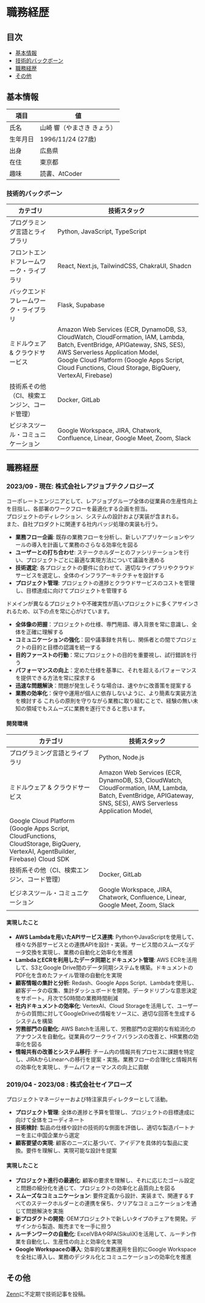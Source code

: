 # 職務経歴

## 目次
- [基本情報](#基本情報)
- [技術的バックボーン](#技術的バックボーン)
- [職務経歴](#職務経歴)
- [その他](#その他)

## 基本情報
|項目	|値|
|-----|------|
|氏名|	山崎 響（やまさき きょう）|
|生年月日|	1996/11/24 (27歳)|
|出身|広島県|
|在住|	東京都|
|趣味|	読書、AtCoder|

### 技術的バックボーン
| カテゴリ                       | 技術スタック                                                                                                                |
|------------------------------|---------------------------------------------------------------------------------------------------------------------------|
| プログラミング言語とライブラリ            | Python, JavaScript, TypeScript                                                                                     |
| フロントエンドフレームワーク・ライブラリ  | React, Next.js, TailwindCSS, ChakraUI, Shadcn                                                                            |
| バックエンドフレームワーク・ライブラリ    | Flask, Supabase                                                                                                   |
| ミドルウェア & クラウドサービス       | Amazon Web Services (ECR, DynamoDB, S3, CloudWatch, CloudFormation, IAM, Lambda, Batch, EventBridge, APIGateway, SNS, SES), AWS Serverless Application Model,<br>Google Cloud Platform (Google Apps Script, Cloud Functions, Cloud Storage, BigQuery, VertexAI, Firebase) |
| 技術系その他（CI、検索エンジン、コード管理） | Docker, GitLab                                                                                                   |
| ビジネスツール・コミュニケーション       | Google Workspace, JIRA, Chatwork, Confluence, Linear, Google Meet, Zoom, Slack                           |

## 職務経歴

### 2023/09 - 現在: 株式会社レアジョブテクノロジーズ
コーポレートエンジニアとして、レアジョブグループ全体の従業員の生産性向上を目指し、各部署のワークフローを最適化する企画を担当。<br>
プロジェクトのディレクション、システムの設計および実装が含まれる。<br>
また、自社プロダクトに関連する社内バッジ処理の実装も行う。

- **業務フロー企画**: 既存の業務フローを分析し、新しいアプリケーションやツールの導入を計画して業務のさらなる効率化を図る
- **ユーザーとの打ち合わせ**: ステークホルダーとのファシリテーションを行い、プロジェクトごとに最適な実現方法について議論を進める
- **技術選定**: 各プロジェクトの要件に合わせて、適切なライブラリやクラウドサービスを選定し、全体のインフラアーキテクチャを設計する
- **プロジェクト管理**: プロジェクトの進捗とクラウドサービスのコストを管理し、目標達成に向けてプロジェクトを管理する

ドメインが異なるプロジェクトや不確実性が高いプロジェクトに多くアサインされるため、以下の点を常に心がけています。
- **全体像の把握**：プロジェクトの仕様、専門用語、導入背景を常に意識し、全体を正確に理解する
- **コミュニケーションの強化**：図や議事録を共有し、関係者との間でプロジェクトの目的と目標の認識を統一する
- **目的ファーストの行動**：常にプロジェクトの目的を重要視し、試行錯誤を行う
- **パフォーマンスの向上**：定めた仕様を基準に、それを超えるパフォーマンスを提供できる方法を常に探求する
- **迅速な問題解決**：問題が発生しそうな場合は、速やかに改善策を提案する
- **業務の効率化**：保守や運用が個人に依存しないように、より簡素な実装方法を検討する
これらの原則を守りながら業務に取り組むことで、経験の無い未知の領域でもスムーズに業務を遂行できると思います。

#### 開発環境
| カテゴリ                       | 技術スタック                                                                                                                |
|------------------------------|---------------------------------------------------------------------------------------------------------------------------|
| プログラミング言語とライブラリ            | Python, Node.js                                                                                     |
| ミドルウェア & クラウドサービス       | Amazon Web Services (ECR, DynamoDB, S3, CloudWatch, CloudFormation, IAM, Lambda, Batch, EventBridge, APIGateway, SNS, SES), AWS Serverless Application Model,
Google Cloud Platform (Google Apps Script, CloudFunctions, CloudStorage, BigQuery, VertexAI, AgentBuilder, Firebase) Cloud SDK|
| 技術系その他（CI、検索エンジン、コード管理） | Docker, GitLab                                                                                                   |
| ビジネスツール・コミュニケーション       | Google Workspace, JIRA, Chatwork, Confluence, Linear, Google Meet, Zoom, Slack                           |

#### 実現したこと
- **AWS Lambdaを用いたAPIサービス連携**: PythonやJavaScriptを使用して、様々な外部サービスとの連携APIを設計・実装。サービス間のスムーズなデータ交換を実現し、業務の自動化と効率化を推進
- **LambdaとECRを利用したデータ同期とドキュメント管理**: AWS ECRを活用して、S3とGoogle Drive間のデータ同期システムを構築。ドキュメントのPDF化を含めたファイル管理の自動化を実現
- **顧客情報の集計と分析**: Redash、Google Apps Script、Lambdaを使用し、顧客データの収集、集計ダッシュボードを開発。データドリブンな意思決定をサポート。月次で50時間の業務時間削減
- **社内ドキュメントの効率化**: VertexAI、Cloud Storageを活用して、ユーザーからの質問に対してGoogleDriveの情報をソースに、適切な回答を生成するシステムを構築
- **労務部門の自動化**: AWS Batchを活用して、労務部門の定期的な有給消化のアナウンスを自動化。従業員のワークライフバランスの改善と、HR業務の効率化を図る
- **情報共有の改善とシステム移行**: チーム内の情報共有プロセスに課題を特定し、JIRAからLinearへの移行を提案・実施。業務フローの合理化と情報共有の効率化を実現し、チームパフォーマンスの向上に貢献

### 2019/04 - 2023/08 : 株式会社セイアローズ
プロジェクトマネージャーおよび特注家具ディレクターとして活動。
- **プロジェクト管理**: 全体の進捗と予算を管理し、プロジェクトの目標達成に向けて全体をコーディネート
- **技術検討**: 製品の仕様や設計の技術的な側面を評価し、適切な製造パートナーを主に中国企業から選定
- **顧客要望の実現**: 顧客のニーズに基づいて、アイデアを具体的な製品に変換。要件を理解し、実現可能な設計を提案

#### 実現したこと
- **プロジェクト進行の最適化**: 顧客の要求を理解し、それに応じたゴール設定と問題の細分化を通じて、プロジェクトの効率化と品質向上を図る
- **スムーズなコミュニケーション**: 要件定義から設計、実装まで、関連するすべてのステークホルダーとの連携を保ち、クリアなコミュニケーションを通じて問題解決を実施
- **新プロダクトの開発**: OEMプロジェクトで新しいタイプのチェアを開発。デザインから製造、販売までを一手に担う
- **ルーチンワークの自動化**: ExcelVBAやRPA(SikuliX)を活用して、ルーチン作業を自動化し、生産性の向上と効率化を実現
- **Google Workspaceの導入**: 効率的な業務運用を目的にGoogle Workspaceを全社に導入し、業務のデジタル化とコミュニケーションの効率化を推進

## その他
[Zenn](https://zenn.dev/ovrsa)に不定期で技術記事を投稿。
